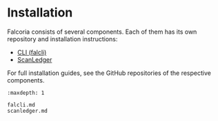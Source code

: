 # Installation

Falcoria consists of several components. Each of them has its own repository and installation instructions:

- [CLI (falcli)](falcli.md)  
- [ScanLedger](scanledger.md)  

For full installation guides, see the GitHub repositories of the respective components.

```{toctree}
:maxdepth: 1

falcli.md
scanledger.md
```
